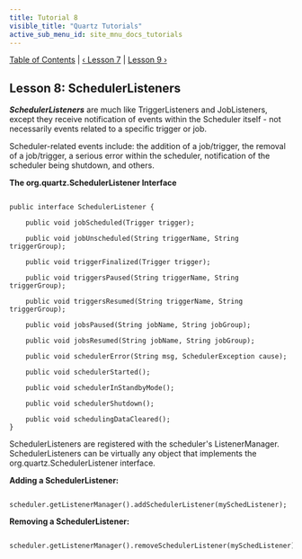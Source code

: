 ```yaml
---
title: Tutorial 8
visible_title: "Quartz Tutorials"
active_sub_menu_id: site_mnu_docs_tutorials
---
```

<div class="secNavPanel">
          <a href="./" title="Go to Tutorial Table of Contents">Table of Contents</a> |
          <a href="/documentation/quartz-2.3.0/tutorials/tutorial-lesson-07.html" title="Go to Lesson 7">&lsaquo;&nbsp;Lesson 7</a> |
          <a href="/documentation/quartz-2.3.0/tutorials/tutorial-lesson-09.html" title="Go to Lesson 9">Lesson 9&nbsp;&rsaquo;</a>
</div>

## Lesson 8: SchedulerListeners

***SchedulerListeners*** are much like TriggerListeners and JobListeners, except they receive
notification of events within the Scheduler itself - not necessarily events related to a specific trigger or job.

Scheduler-related events include: the addition of a job/trigger, the removal of a job/trigger, a serious error
within the scheduler, notification of the scheduler being shutdown, and others.

**The org.quartz.SchedulerListener Interface**

<pre class="prettyprint highlight"><code class="language-java" data-lang="java">
public interface SchedulerListener {

    public void jobScheduled(Trigger trigger);

    public void jobUnscheduled(String triggerName, String triggerGroup);

    public void triggerFinalized(Trigger trigger);

    public void triggersPaused(String triggerName, String triggerGroup);

    public void triggersResumed(String triggerName, String triggerGroup);

    public void jobsPaused(String jobName, String jobGroup);

    public void jobsResumed(String jobName, String jobGroup);

    public void schedulerError(String msg, SchedulerException cause);

    public void schedulerStarted();

    public void schedulerInStandbyMode();

    public void schedulerShutdown();

    public void schedulingDataCleared();
}
</code></pre>


SchedulerListeners are registered with the scheduler's ListenerManager. SchedulerListeners can be virtually any
object that implements the org.quartz.SchedulerListener interface.

**Adding a SchedulerListener:**

<pre class="prettyprint highlight"><code class="language-java" data-lang="java">
scheduler.getListenerManager().addSchedulerListener(mySchedListener);
</code></pre>


**Removing a SchedulerListener:**

<pre class="prettyprint highlight"><code class="language-java" data-lang="java">
scheduler.getListenerManager().removeSchedulerListener(mySchedListener);
</code></pre>
